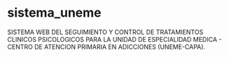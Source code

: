 # sistema_uneme
SISTEMA WEB DEL SEGUIMIENTO Y CONTROL DE TRATAMIENTOS CLINICOS PSICOLOGICOS PARA LA UNIDAD DE ESPECIALIDAD MEDICA - CENTRO DE ATENCION PRIMARIA EN ADICCIONES (UNEME-CAPA).
